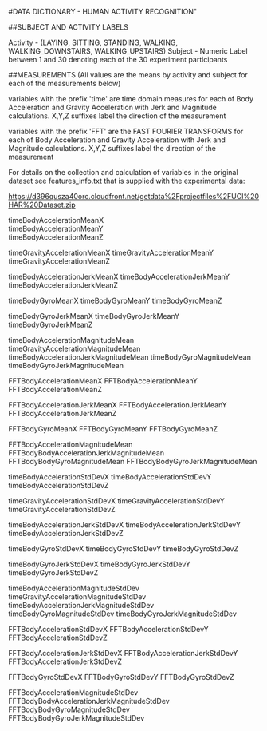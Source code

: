 
#DATA DICTIONARY - HUMAN ACTIVITY RECOGNITION"

##SUBJECT AND ACTIVITY LABELS

Activity - (LAYING, SITTING, STANDING, WALKING, WALKING_DOWNSTAIRS, WALKING_UPSTAIRS)
Subject - Numeric Label between 1 and 30 denoting each of the 30 experiment participants


##MEASUREMENTS (All values are the means by activity and subject for each of the measurements below)

variables with the prefix 'time' are time domain measures for each of Body Acceleration and 
Gravity Acceleration with Jerk and Magnitude calculations. X,Y,Z suffixes label the direction 
of the measurement

variables with the prefix 'FFT' are the FAST FOURIER TRANSFORMS for each of Body Acceleration and 
Gravity Acceleration with Jerk and Magnitude calculations. X,Y,Z suffixes label the direction 
of the measurement

For details on the collection and calculation of variables in the original dataset see
features_info.txt that is supplied with the experimental data:

 https://d396qusza40orc.cloudfront.net/getdata%2Fprojectfiles%2FUCI%20HAR%20Dataset.zip 


timeBodyAccelerationMeanX  
timeBodyAccelerationMeanY  
timeBodyAccelerationMeanZ  

timeGravityAccelerationMeanX 
timeGravityAccelerationMeanY 
timeGravityAccelerationMeanZ 

timeBodyAccelerationJerkMeanX 
timeBodyAccelerationJerkMeanY
timeBodyAccelerationJerkMeanZ

timeBodyGyroMeanX
timeBodyGyroMeanY
timeBodyGyroMeanZ

timeBodyGyroJerkMeanX
timeBodyGyroJerkMeanY
timeBodyGyroJerkMeanZ

timeBodyAccelerationMagnitudeMean
timeGravityAccelerationMagnitudeMean
timeBodyAccelerationJerkMagnitudeMean
timeBodyGyroMagnitudeMean
timeBodyGyroJerkMagnitudeMean

FFTBodyAccelerationMeanX
FFTBodyAccelerationMeanY
FFTBodyAccelerationMeanZ

FFTBodyAccelerationJerkMeanX
FFTBodyAccelerationJerkMeanY
FFTBodyAccelerationJerkMeanZ

FFTBodyGyroMeanX
FFTBodyGyroMeanY
FFTBodyGyroMeanZ

FFTBodyAccelerationMagnitudeMean
FFTBodyBodyAccelerationJerkMagnitudeMean
FFTBodyBodyGyroMagnitudeMean
FFTBodyBodyGyroJerkMagnitudeMean

timeBodyAccelerationStdDevX
timeBodyAccelerationStdDevY
timeBodyAccelerationStdDevZ

timeGravityAccelerationStdDevX
timeGravityAccelerationStdDevY
timeGravityAccelerationStdDevZ

timeBodyAccelerationJerkStdDevX
timeBodyAccelerationJerkStdDevY
timeBodyAccelerationJerkStdDevZ

timeBodyGyroStdDevX
timeBodyGyroStdDevY
timeBodyGyroStdDevZ

timeBodyGyroJerkStdDevX
timeBodyGyroJerkStdDevY
timeBodyGyroJerkStdDevZ

timeBodyAccelerationMagnitudeStdDev
timeGravityAccelerationMagnitudeStdDev
timeBodyAccelerationJerkMagnitudeStdDev
timeBodyGyroMagnitudeStdDev
timeBodyGyroJerkMagnitudeStdDev

FFTBodyAccelerationStdDevX
FFTBodyAccelerationStdDevY
FFTBodyAccelerationStdDevZ

FFTBodyAccelerationJerkStdDevX
FFTBodyAccelerationJerkStdDevY
FFTBodyAccelerationJerkStdDevZ

FFTBodyGyroStdDevX
FFTBodyGyroStdDevY
FFTBodyGyroStdDevZ

FFTBodyAccelerationMagnitudeStdDev
FFTBodyBodyAccelerationJerkMagnitudeStdDev
FFTBodyBodyGyroMagnitudeStdDev
FFTBodyBodyGyroJerkMagnitudeStdDev

